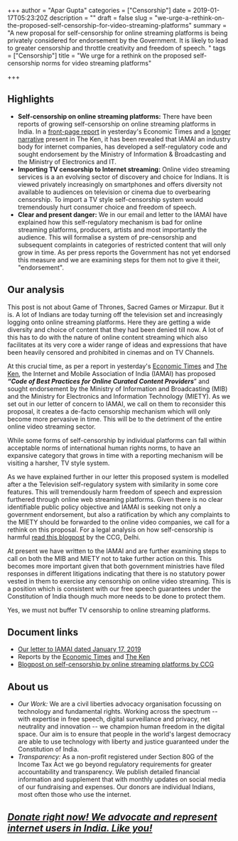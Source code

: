 +++
author = "Apar Gupta"
categories = ["Censorship"]
date = 2019-01-17T05:23:20Z
description = ""
draft = false
slug = "we-urge-a-rethink-on-the-proposed-self-censorship-for-video-streaming-platforms"
summary = "A new proposal for self-censorship for online streaming platforms is being privately considered for endorsement by the Government. It is likely to lead to greater censorship and throttle creativity and freedom of speech. "
tags = ["Censorship"]
title = "We urge for a rethink on the proposed self-censorship norms for video streaming platforms"

+++


## **Highlights**

* **Self-censorship on online streaming platforms:** There have been reports of growing self-censorship on online streaming platforms in India. In a [front-page report](https://economictimes.indiatimes.com/industry/media/entertainment/ib-may-endorse-self-regulation-code-for-online-video-players/articleshow/67550022.cms?from=mdr) in yesterday's Economic Times and a [longer narrative](https://the-ken.com/story/video-streaming-self-regulation/) present in The Ken, it has been revealed that IAMAI an industry body for internet companies, has developed a self-regulatory code and sought endorsement by the Ministry of Information & Broadcasting and the Ministry of Electronics and IT.
* **Importing TV censorship to Internet streaming:** Online video streaming services is a an evolving sector of discovery and choice for Indians. It is viewed privately increasingly on smartphones and offers  diversity not available to audiences on television or cinema due to overbearing censorship. To import a TV style self-censorship system would tremendously hurt consumer choice and freedom of speech.
* **Clear and present danger:** We in our email and letter to the IAMAI have explained how this self-regulatory mechanism is bad for online streaming platforms, producers, artists and most importantly the audience. This will formalise a system of pre-censorship and subsequent complaints in categories of restricted content that will only grow in time. As per press reports the Government has not yet endorsed this measure and we are examining steps for them not to give it their, "endorsement".

## Our analysis

This post is not about Game of Thrones, Sacred Games or Mirzapur. But it is. A lot of Indians are today turning off the television set and increasingly logging onto online streaming platforms. Here they are getting a wide diversity and choice of content that they had been denied till now. A lot of this has to do with the nature of online content streaming which also facilitates at its very core a wider range of ideas and expressions that have been heavily censored and prohibited in cinemas and on TV Channels.

At this crucial time, as per a report in yesterday's [Economic Times](https://economictimes.indiatimes.com/industry/media/entertainment/ib-may-endorse-self-regulation-code-for-online-video-players/articleshow/67550022.cms?from=mdr) and [The Ken](https://the-ken.com/story/video-streaming-self-regulation/), the Internet and Mobile Association of India (IAMAI) has proposed **_“Code of Best Practices for Online Curated Content Providers_**” and sought endorsement by the Ministry of Information and Broadcasting (MIB) and the Ministry for Electronics and Information Technology (MIETY). As we set out in our letter of concern to IAMAI, we call on them to reconsider this proposal, it creates a de-facto censorship mechanism which will only become more pervasive in time. This will be to the detriment of the entire online video streaming sector.

While some forms of self-censorship by individual platforms can fall within acceptable norms of international human rights norms, to have an expansive category that grows in time with a reporting mechanism will be visiting a harsher, TV style system.

As we have explained further in our letter this proposed system is modelled after a the Television self-regulatory system with similarity in some core features. This will tremendously harm freedom of speech and expression furthered through online web streaming platforms. Given there is no clear identifiable public policy objective and IAMAI is seeking not only a government endorsement, but also a ratification by which any complaints to the MIETY should be forwarded to the online video companies, we call for a rethink on this proposal. For a legal analysis on how self-censorship is harmful [read this blogpost](https://ccgnludelhi.wordpress.com/2017/07/05/streaming-platforms-and-self-censorship-an-indian-perspective/) by the CCG, Delhi.

At present we have written to the IAMAI and are further examining steps to call on both the MIB and MIETY not to take further action on this. This becomes more important given that both government ministries have filed responses in different litigations indicating that there is no statutory power vested in them to exercise any censorship on online video streaming. This is a position which is consistent with our free speech guarantees under the Constitution of India though much more needs to be done to protect them.

Yes, we must not buffer TV censorship to online streaming platforms.

## **Document links**

* [Our letter to IAMAI dated January 17, 2019](https://drive.google.com/file/d/0B9LKE-1DkhtFY3ZWWXpRdnRuVEpwWmMzYW1kR21yejA3d2g0/view?usp=sharing)
* Reports by the [Economic Times](https://economictimes.indiatimes.com/industry/media/entertainment/ib-may-endorse-self-regulation-code-for-online-video-players/articleshow/67550022.cms?from=mdr) and [The Ken](https://the-ken.com/story/video-streaming-self-regulation/)
* [Blogpost on self-censorship by online streaming platforms by CCG](https://ccgnludelhi.wordpress.com/2017/07/05/streaming-platforms-and-self-censorship-an-indian-perspective/)

## **About us**

* _Our Work:_ We are a civil liberties advocacy organisation focussing on technology and fundamental rights. Working across the spectrum -- with expertise in free speech, digital surveillance and privacy, net neutrality and innovation -- we champion human freedom in the digital space. Our aim is to ensure that people in the world's largest democracy are able to use technology with liberty and justice guaranteed under the Constitution of India.
* _Transparency:_ As a non-profit registered under Section 80G of the Income Tax Act we go beyond regulatory requirements for greater accountability and transparency. We publish detailed financial information and supplement that with monthly updates on social media of our fundraising and expenses. Our donors are individual Indians, most often those who use the internet.

## [_Donate right now! We advocate and represent internet users in India. Like you!_](https://internetfreedom.in/donate/)











